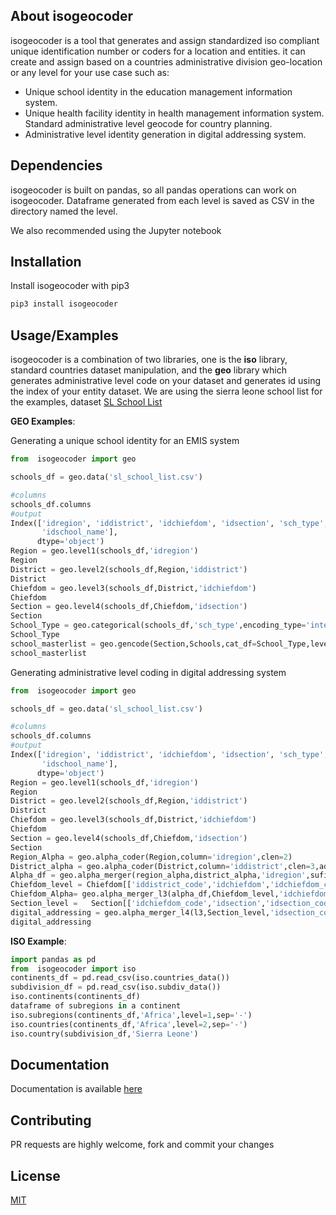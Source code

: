 ## **About isogeocoder**
isogeocoder is a tool that generates and assign standardized iso compliant unique identification number or coders for a location and entities.
it can create and assign based on a countries administrative division geo-location or any level for your use case such as:

*  Unique school identity in the education management information system.
*  Unique health facility identity in health management information system.
  Standard administrative level geocode for country planning.
*  Administrative level identity generation in digital addressing system.

## Dependencies
   isogeocoder is built on pandas, so all pandas operations can work on isogeocoder. Dataframe generated from each level is saved as CSV in the directory named the level.
  
   
   We also recommended using the Jupyter notebook 
   
##  Installation
Install isogeocoder with pip3

```python
pip3 install isogeocoder
```
      
##   Usage/Examples
  
   isogeocoder is a combination of two libraries, one is the **iso** library, standard countries dataset manipulation, and the **geo** library which generates administrative level code on your dataset and generates id using the index of your entity dataset.
   We are using the sierra leone school list for the examples, dataset [SL School List](https://raw.githubusercontent.com/MBSSE-SL/isogeocoder/main/sl_school_list.csv)
   
   **GEO Examples**:
   
   Generating a unique school identity for an EMIS system
      
```python
from  isogeocoder import geo
```
```python
schools_df = geo.data('sl_school_list.csv')
```
```python
#columns
schools_df.columns 
#output
Index(['idregion', 'iddistrict', 'idchiefdom', 'idsection', 'sch_type',
       'idschool_name'],
      dtype='object')
Region = geo.level1(schools_df,'idregion')
Region
District = geo.level2(schools_df,Region,'iddistrict')
District
Chiefdom = geo.level3(schools_df,District,'idchiefdom')
Chiefdom
Section = geo.level4(schools_df,Chiefdom,'idsection')
Section
School_Type = geo.categorical(schools_df,'sch_type',encoding_type='integer')
School_Type
school_masterlist = geo.gencode(Section,Schools,cat_df=School_Type,level_column='idchiefdom',uniqueid_column='idschool_name_edited_code',title='emis_code',sep='-')
school_masterlist
```

Generating administrative level coding in digital addressing system


```python
from  isogeocoder import geo
```
```python
schools_df = geo.data('sl_school_list.csv')
```
```python
#columns
schools_df.columns 
#output
Index(['idregion', 'iddistrict', 'idchiefdom', 'idsection', 'sch_type',
       'idschool_name'],
      dtype='object')
Region = geo.level1(schools_df,'idregion')
Region
District = geo.level2(schools_df,Region,'iddistrict')
District
Chiefdom = geo.level3(schools_df,District,'idchiefdom')
Chiefdom
Section = geo.level4(schools_df,Chiefdom,'idsection')
Section
Region_Alpha = geo.alpha_coder(Region,column='idregion',clen=2)
District_alpha = geo.alpha_coder(District,column='iddistrict',clen=3,add_char='D')
Alpha_df = geo.alpha_merger(region_alpha,district_alpha,'idregion',sufixs=['Reg','Dis'],level=1,sep='-')
Chiefdom_level = Chiefdom[['iddistrict_code','idchiefdom','idchiefdom_code']]
Chiefdom_Alpha= geo.alpha_merger_l3(alpha_df,Chiefdom_level,'idchiefdom_code','iddistrict_code',2,sep='-')
Section_level =   Section[['idchiefdom_code','idsection','idsection_code']]
digital_addressing = geo.alpha_merger_l4(l3,Section_level,'idsection_code','idchiefdom_code',4,sep='-')
digital_addressing
```

**ISO Example**:

```python
import pandas as pd
from  isogeocoder import iso
continents_df = pd.read_csv(iso.countries_data())
subdivision_df = pd.read_csv(iso.subdiv_data())
iso.continents(continents_df)
dataframe of subregions in a continent
iso.subregions(continents_df,'Africa',level=1,sep='-')
iso.countries(continents_df,'Africa',level=2,sep='-')
iso.country(subdivision_df,'Sierra Leone')

```

## Documentation 
Documentation is available  [here](https://github.com/MBSSE-SL/isogeocoder/blob/gh-pages/documentation.md) 

## Contributing
PR requests are highly welcome, fork and commit your changes 
 
## License

[MIT](https://choosealicense.com/licenses/mit/)  
       
